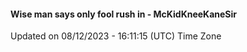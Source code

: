 #### Wise man says only fool rush in - McKidKneeKaneSir
Updated on 08/12/2023 - 16:11:15 (UTC) Time Zone

